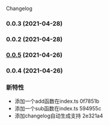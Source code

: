 Changelog
### 0.0.3 (2021-04-28)

### 0.0.2 (2021-04-28)

### [0.0.5](https://github.com/mokkapps/changelog-generator-demo/compare/v0.0.2...v0.0.5) (2021-04-26)

### 0.0.4 (2021-04-26)


### 新特性

* 添加一个add函数在index.ts 0f7851b
* 添加一个sub函数在index.ts 594955c
* 添加changelog自动生成支持 2e321a4
